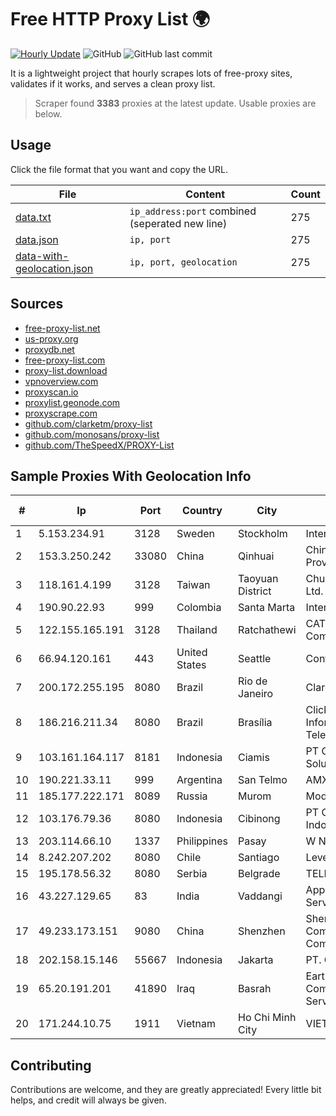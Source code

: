 
# Free HTTP Proxy List 🌍

[![Hourly Update](https://github.com/mertguvencli/http-proxy-list/actions/workflows/main.yml/badge.svg?branch=main)](https://github.com/mertguvencli/http-proxy-list/actions/workflows/main.yml)
![GitHub](https://img.shields.io/github/license/mertguvencli/http-proxy-list)
![GitHub last commit](https://img.shields.io/github/last-commit/mertguvencli/http-proxy-list)

It is a lightweight project that hourly scrapes lots of free-proxy sites, validates if it works, and serves a clean proxy list.


> Scraper found **3383** proxies at the latest update. Usable proxies are below.

## Usage

Click the file format that you want and copy the URL.


|File|Content|Count|
|----|-------|-----|
|[data.txt](https://raw.githubusercontent.com/mertguvencli/http-proxy-list/main/proxy-list/data.txt)|`ip_address:port` combined (seperated new line)|275|
|[data.json](https://raw.githubusercontent.com/mertguvencli/http-proxy-list/main/proxy-list/data.json)|`ip, port`|275|
|[data-with-geolocation.json](https://raw.githubusercontent.com/mertguvencli/http-proxy-list/main/proxy-list/data-with-geolocation.json)|`ip, port, geolocation`|275|

## Sources

* [free-proxy-list.net](https://free-proxy-list.net)
* [us-proxy.org](https://www.us-proxy.org)
* [proxydb.net](http://proxydb.net)
* [free-proxy-list.com](https://free-proxy-list.com/?page=&port=&type%5B%5D=http&type%5B%5D=https&up_time=0&search=Search)
* [proxy-list.download](https://www.proxy-list.download/HTTP)
* [vpnoverview.com](https://vpnoverview.com/privacy/anonymous-browsing/free-proxy-servers)
* [proxyscan.io](https://www.proxyscan.io)
* [proxylist.geonode.com](https://proxylist.geonode.com/api/proxy-list?limit=300&page=1&sort_by=lastChecked&sort_type=desc&protocols=http,https)
* [proxyscrape.com](https://api.proxyscrape.com/v2/?request=displayproxies&protocol=http&timeout=10000&country=all&ssl=all&anonymity=all)
* [github.com/clarketm/proxy-list](https://raw.githubusercontent.com/clarketm/proxy-list/master/proxy-list-raw.txt)
* [github.com/monosans/proxy-list](https://raw.githubusercontent.com/monosans/proxy-list/main/proxies/http.txt)
* [github.com/TheSpeedX/PROXY-List](https://raw.githubusercontent.com/TheSpeedX/PROXY-List/master/http.txt)


## Sample Proxies With Geolocation Info

|#|Ip|Port|Country|City|Internet Service Provider|
|-|--|----|-------|----|-------------------------|
|1|5.153.234.91|3128|Sweden|Stockholm|Inter Connects Inc|
|2|153.3.250.242|33080|China|Qinhuai|China Unicom Jiangsu Province Network|
|3|118.161.4.199|3128|Taiwan|Taoyuan District|Chunghwa Telecom Co., Ltd.|
|4|190.90.22.93|999|Colombia|Santa Marta|Internexa S.a. E.S.P|
|5|122.155.165.191|3128|Thailand|Ratchathewi|CAT Telecom Public Company Limited|
|6|66.94.120.161|443|United States|Seattle|Contabo Inc.|
|7|200.172.255.195|8080|Brazil|Rio de Janeiro|Claro S.A.|
|8|186.216.211.34|8080|Brazil|Brasília|Clicknet Brasil Informatica E Telecomunicacoes LT|
|9|103.161.164.117|8181|Indonesia|Ciamis|PT Galuh Multidata Solution|
|10|190.221.33.11|999|Argentina|San Telmo|AMX Argentina S.A.|
|11|185.177.222.171|8089|Russia|Murom|Modus LLC|
|12|103.176.79.36|8080|Indonesia|Cibinong|PT Cloud Hosting Indonesia|
|13|203.114.66.10|1337|Philippines|Pasay|W Network Inc.|
|14|8.242.207.202|8080|Chile|Santiago|Level 3|
|15|195.178.56.32|8080|Serbia|Belgrade|TELEKOM SRBIJA a.d.|
|16|43.227.129.65|83|India|Vaddangi|Apple Broadband Services Pvt.ltd|
|17|49.233.173.151|9080|China|Shenzhen|Shenzhen Tencent Computer Systems Company Limited|
|18|202.158.15.146|55667|Indonesia|Jakarta|PT. Cyberindo Aditama|
|19|65.20.191.201|41890|Iraq|Basrah|EarthLink Ltd. Communications&Internet Services|
|20|171.244.10.75|1911|Vietnam|Ho Chi Minh City|VIETEL|



## Contributing

Contributions are welcome, and they are greatly appreciated! Every
little bit helps, and credit will always be given.

